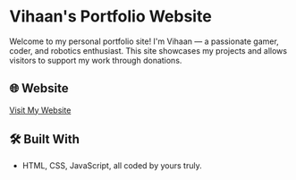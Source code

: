 # Vihaan's Portfolio Website

Welcome to my personal portfolio site! I'm Vihaan — a passionate gamer, coder, and robotics enthusiast. This site showcases my projects and allows visitors to support my work through donations.

## 🌐 Website
[Visit My Website](https://vihaanvp.github.io/)

## 🛠️ Built With
- HTML, CSS, JavaScript, all coded by yours truly.
